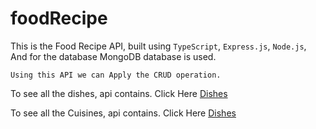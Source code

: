 # foodRecipe

This is the Food Recipe API, built using ```TypeScript```, ```Express.js```, ```Node.js```, And for the database MongoDB database is used.

    Using this API we can Apply the CRUD operation. 

To see all the dishes, api contains. Click Here [Dishes](https://foodwiki.onrender.com/dishes/get)

To see all the Cuisines, api contains. Click Here [Dishes](https://foodwiki.onrender.com/dishes/get)

